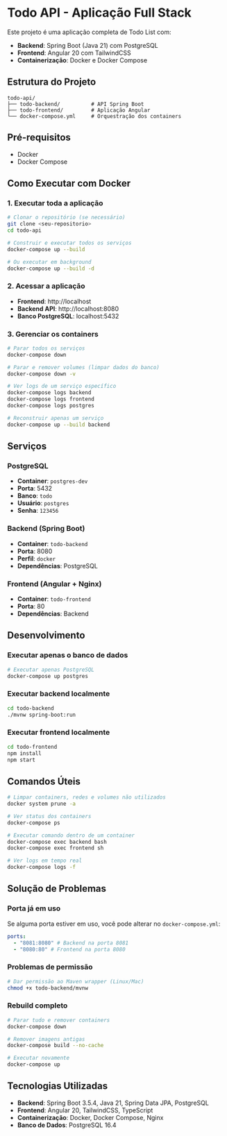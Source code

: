 # Todo API - Aplicação Full Stack

Este projeto é uma aplicação completa de Todo List com:

- **Backend**: Spring Boot (Java 21) com PostgreSQL
- **Frontend**: Angular 20 com TailwindCSS
- **Containerização**: Docker e Docker Compose

## Estrutura do Projeto

```
todo-api/
├── todo-backend/          # API Spring Boot
├── todo-frontend/         # Aplicação Angular
└── docker-compose.yml     # Orquestração dos containers
```

## Pré-requisitos

- Docker
- Docker Compose

## Como Executar com Docker

### 1. Executar toda a aplicação

```bash
# Clonar o repositório (se necessário)
git clone <seu-repositorio>
cd todo-api

# Construir e executar todos os serviços
docker-compose up --build

# Ou executar em background
docker-compose up --build -d
```

### 2. Acessar a aplicação

- **Frontend**: http://localhost
- **Backend API**: http://localhost:8080
- **Banco PostgreSQL**: localhost:5432

### 3. Gerenciar os containers

```bash
# Parar todos os serviços
docker-compose down

# Parar e remover volumes (limpar dados do banco)
docker-compose down -v

# Ver logs de um serviço específico
docker-compose logs backend
docker-compose logs frontend
docker-compose logs postgres

# Reconstruir apenas um serviço
docker-compose up --build backend
```

## Serviços

### PostgreSQL

- **Container**: `postgres-dev`
- **Porta**: 5432
- **Banco**: `todo`
- **Usuário**: `postgres`
- **Senha**: `123456`

### Backend (Spring Boot)

- **Container**: `todo-backend`
- **Porta**: 8080
- **Perfil**: `docker`
- **Dependências**: PostgreSQL

### Frontend (Angular + Nginx)

- **Container**: `todo-frontend`
- **Porta**: 80
- **Dependências**: Backend

## Desenvolvimento

### Executar apenas o banco de dados

```bash
# Executar apenas PostgreSQL
docker-compose up postgres
```

### Executar backend localmente

```bash
cd todo-backend
./mvnw spring-boot:run
```

### Executar frontend localmente

```bash
cd todo-frontend
npm install
npm start
```

## Comandos Úteis

```bash
# Limpar containers, redes e volumes não utilizados
docker system prune -a

# Ver status dos containers
docker-compose ps

# Executar comando dentro de um container
docker-compose exec backend bash
docker-compose exec frontend sh

# Ver logs em tempo real
docker-compose logs -f
```

## Solução de Problemas

### Porta já em uso

Se alguma porta estiver em uso, você pode alterar no `docker-compose.yml`:

```yaml
ports:
  - "8081:8080" # Backend na porta 8081
  - "8080:80" # Frontend na porta 8080
```

### Problemas de permissão

```bash
# Dar permissão ao Maven wrapper (Linux/Mac)
chmod +x todo-backend/mvnw
```

### Rebuild completo

```bash
# Parar tudo e remover containers
docker-compose down

# Remover imagens antigas
docker-compose build --no-cache

# Executar novamente
docker-compose up
```

## Tecnologias Utilizadas

- **Backend**: Spring Boot 3.5.4, Java 21, Spring Data JPA, PostgreSQL
- **Frontend**: Angular 20, TailwindCSS, TypeScript
- **Containerização**: Docker, Docker Compose, Nginx
- **Banco de Dados**: PostgreSQL 16.4
